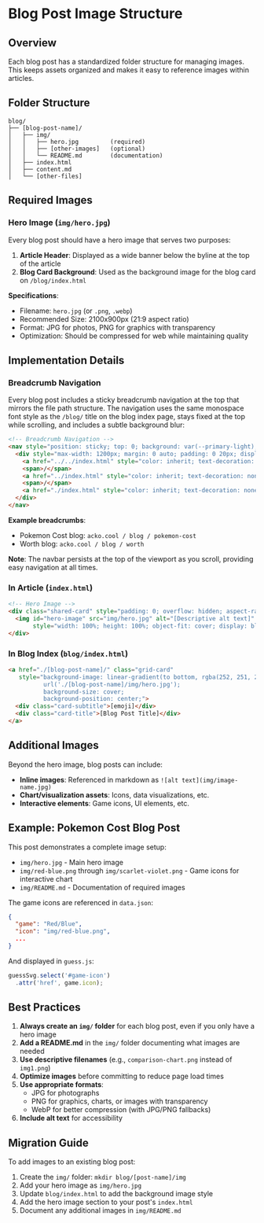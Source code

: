# Blog Post Image Structure

## Overview
Each blog post has a standardized folder structure for managing images. This keeps assets organized and makes it easy to reference images within articles.

## Folder Structure

```
blog/
├── [blog-post-name]/
│   ├── img/
│   │   ├── hero.jpg         (required)
│   │   ├── [other-images]   (optional)
│   │   └── README.md        (documentation)
│   ├── index.html
│   ├── content.md
│   └── [other-files]
```

## Required Images

### Hero Image (`img/hero.jpg`)
Every blog post should have a hero image that serves two purposes:

1. **Article Header**: Displayed as a wide banner below the byline at the top of the article
2. **Blog Card Background**: Used as the background image for the blog card on `/blog/index.html`

**Specifications**:
- Filename: `hero.jpg` (or `.png`, `.webp`)
- Recommended Size: 2100x900px (21:9 aspect ratio)
- Format: JPG for photos, PNG for graphics with transparency
- Optimization: Should be compressed for web while maintaining quality

## Implementation Details

### Breadcrumb Navigation
Every blog post includes a sticky breadcrumb navigation at the top that mirrors the file path structure. The navigation uses the same monospace font style as the `/blog/` title on the blog index page, stays fixed at the top while scrolling, and includes a subtle background blur:

```html
<!-- Breadcrumb Navigation -->
<nav style="position: sticky; top: 0; background: var(--primary-light); backdrop-filter: blur(20px); border-bottom: 1px solid var(--border-subtle); z-index: 1000; padding: 15px 0;">
  <div style="max-width: 1200px; margin: 0 auto; padding: 0 20px; display: flex; align-items: center; gap: 4px; font-family: 'Lucida Console', Monaco, 'Courier New', monospace; font-size: 1.5rem; font-weight: 700; color: var(--primary-dark);">
    <a href="../../index.html" style="color: inherit; text-decoration: none; transition: color 0.2s;">acko.cool</a>
    <span>/</span>
    <a href="../index.html" style="color: inherit; text-decoration: none; transition: color 0.2s;">blog</a>
    <span>/</span>
    <a href="./index.html" style="color: inherit; text-decoration: none; transition: color 0.2s;">[blog-post-name]</a>
  </div>
</nav>
```

**Example breadcrumbs**:
- Pokemon Cost blog: `acko.cool / blog / pokemon-cost`
- Worth blog: `acko.cool / blog / worth`

**Note**: The navbar persists at the top of the viewport as you scroll, providing easy navigation at all times.

### In Article (`index.html`)
```html
<!-- Hero Image -->
<div class="shared-card" style="padding: 0; overflow: hidden; aspect-ratio: 21/9;">
  <img id="hero-image" src="img/hero.jpg" alt="[Descriptive alt text]" 
       style="width: 100%; height: 100%; object-fit: cover; display: block;" />
</div>
```

### In Blog Index (`blog/index.html`)
```html
<a href="./[blog-post-name]/" class="grid-card" 
   style="background-image: linear-gradient(to bottom, rgba(252, 251, 254, 0.7), rgba(252, 251, 254, 0.95)), 
          url('./[blog-post-name]/img/hero.jpg'); 
          background-size: cover; 
          background-position: center;">
  <div class="card-subtitle">[emoji]</div>
  <div class="card-title">[Blog Post Title]</div>
</a>
```

## Additional Images

Beyond the hero image, blog posts can include:
- **Inline images**: Referenced in markdown as `![alt text](img/image-name.jpg)`
- **Chart/visualization assets**: Icons, data visualizations, etc.
- **Interactive elements**: Game icons, UI elements, etc.

## Example: Pokemon Cost Blog Post

This post demonstrates a complete image setup:

- `img/hero.jpg` - Main hero image
- `img/red-blue.png` through `img/scarlet-violet.png` - Game icons for interactive chart
- `img/README.md` - Documentation of required images

The game icons are referenced in `data.json`:
```json
{
  "game": "Red/Blue",
  "icon": "img/red-blue.png",
  ...
}
```

And displayed in `guess.js`:
```javascript
guessSvg.select('#game-icon')
  .attr('href', game.icon);
```

## Best Practices

1. **Always create an `img/` folder** for each blog post, even if you only have a hero image
2. **Add a README.md** in the `img/` folder documenting what images are needed
3. **Use descriptive filenames** (e.g., `comparison-chart.png` instead of `img1.png`)
4. **Optimize images** before committing to reduce page load times
5. **Use appropriate formats**:
   - JPG for photographs
   - PNG for graphics, charts, or images with transparency
   - WebP for better compression (with JPG/PNG fallbacks)
6. **Include alt text** for accessibility

## Migration Guide

To add images to an existing blog post:

1. Create the `img/` folder: `mkdir blog/[post-name]/img`
2. Add your hero image as `img/hero.jpg`
3. Update `blog/index.html` to add the background image style
4. Add the hero image section to your post's `index.html`
5. Document any additional images in `img/README.md`

